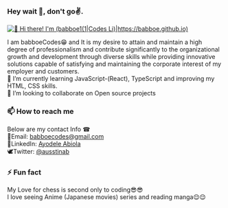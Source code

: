 ### Hey wait 👋, don't go✌.
[<img src="https://chipper-cupcake-9d5a3f.netlify.app/" alt="👋 Hi there! I'm (babboe1(1|Codes Li)|https://babboe.github.io)" title="👋 Hi there! I'm (babboe1(1|Codes Li)|https://babboe.github.io)"/>](https://babboe1.github.io/)
<!--
**babboe1/babboe1** is a ✨ _special_ ✨ repository because its `README.md` (this file) appears on your GitHub profile.

Here are some ideas to get you started:

- 🔭 I’m currently working on ...
- 🌱 I’m currently learning ...
- 👯 I’m looking to collaborate on ...
- 🤔 I’m looking for help with ...
- 💬 Ask me about ...
- 📫 How to reach me: ...
- 😄 Pronouns: ...
- ⚡ Fun fact: ...
-->
I am babboeCodes😁 and It is my desire to attain and maintain a high degree of professionalism and contribute significantly to the organizational growth and development through diverse skills while providing innovative solutions capable of satisfying and maintaining the corporate interest of my employer and customers. </br>
🌱 I’m currently learning JavaScript-(React), TypeScript and improving my HTML, CSS skills. </br>
 👯 I’m looking to collaborate on Open source projects </br>
  ### 📫 How to reach me <br />
  Below are my contact Info ☎<br/>
    📩Email: babboecodes@gmail.com </br>
    👔LinkedIn: [Ayodele Abiola](https://www.linkedin.com/in/abiola-ayodele-5a10651b7/) <br />
    🕊Twitter: [@ausstinab](https://www.twitter.com/ausstinab) <br />
    
 ### ⚡ Fun fact <br />
 My Love for chess is second only to coding😎😎 <br/>
 I love seeing Anime (Japanese movies) series and reading manga😌😌
 
 
 
